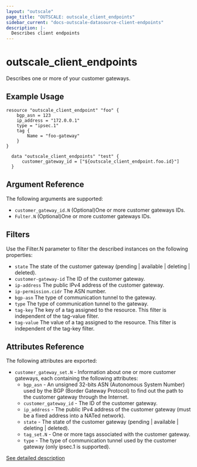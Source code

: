 ```yaml
---
layout: "outscale"
page_title: "OUTSCALE: outscale_client_endpoints"
sidebar_current: "docs-outscale-datasource-client-endpoints"
description: |-
  Describes client endpoints
---
```


# outscale_client_endpoints

Describes one or more of your customer gateways.

## Example Usage

```hcl
resource "outscale_client_endpoint" "foo" {
    bgp_asn = 123
    ip_address = "172.0.0.1"
    type = "ipsec.1"
    tag {
        Name = "foo-gateway"
    }
}

  data "outscale_client_endpoints" "test" {
      customer_gateway_id = ["${outscale_client_endpoint.foo.id}"]
  }
```

## Argument Reference

The following arguments are supported:

* `customer_gateway_id.N` (Optional)One or more customer gateways IDs.
* `Fulter.N` (Optional)One or more customer gateways IDs.

## Filters

Use the Filter.N parameter to filter the described instances on the following properties:

* `state` The state of the customer gateway (pending | available | deleting | deleted).
* `customer-gateway-id` The ID of the customer gateway.
* `ip-address` The public IPv4 address of the customer gateway.
* `ip-permission.cidr` The ASN number.
* `bgp-asn` The type of communication tunnel to the gateway.
* `type` The type of communication tunnel to the gateway.
* `tag-key` The key of a tag assigned to the resource. This filter is independent of the tag-value filter.
* `tag-value` The value of a tag assigned to the resource. This filter is independent of the tag-key filter.

## Attributes Reference

The following attributes are exported:

* `customer_gateway_set.N` - Information about one or more customer gateways, each containing the following attributes:
  - `bgp_asn` - An unsigned 32-bits ASN (Autonomous System Number) used by the BGP (Border Gateway Protocol) to find out the path to the customer gateway through the Internet.
  - `customer_gateway_id` - The ID of the customer gateway.
  - `ip_address` - The public IPv4 address of the customer gateway (must be a fixed address into a NATed network).
  - `state` - The state of the customer gateway (pending | available | deleting | deleted).
  - `tag_set.N` - One or more tags associated with the customer gateway.
  - `type` - The type of communication tunnel used by the customer gateway (only ipsec.1 is supported).

[See detailed description](http://docs.outscale.com/api_fcu/operations/Action_DescribeCustomerGateways_get.html#_api_fcu-action_describecustomergateways_get)
